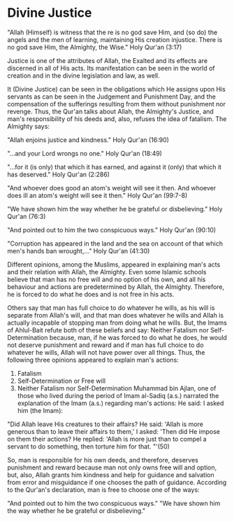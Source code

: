 Divine Justice
==============

"Allah (Himself) is witness that the re is no god save Him, and (so do)
the angels and the men of learning, maintaining His creation injustice.
There is no god save Him, the Almighty, the Wise." Holy Qur'an (3:17)

Justice is one of the attributes of Allah, the Exalted and its effects
are discerned in all of His acts. Its manifestation can be seen in the
world of creation and in the divine legislation and law, as well.

It (Divine Justice) can be seen in the obligations which He assigns
upon His servants as can be seen in the Judgement and Punishment Day,
and the compensation of the sufferings resulting from them without
punishment nor revenge. Thus, the Qur'an talks about Allah, the
Almighty's Justice, and man's responsibility of his deeds and, also,
refuses the idea of fatalism. The Almighty says:

"Allah enjoins justice and kindness." Holy Qur'an (16:90)

"...and your Lord wrongs no one." Holy Qur'an (18:49)

"...for it (is only) that which it has earned, and against it (only)
that which it has deserved." Holy Qur'an (2:286)

"And whoever does good an atom's weight will see it then. And whoever
does ill an atom's weight will see it then." Holy Qur'an (99:7-8)

"We have shown him the way whether he be grateful or disbelieving."
Holy Qur'an (76:3)

"And pointed out to him the two conspicuous ways." Holy Qur'an
(90:10)

"Corruption has appeared in the land and the sea on account of that
which men's hands ban wrought,..." Holy Qur'an (41:30)

Different opinions, among the Muslims, appeared in explaining man's
acts and their relation with Allah, the Almighty. Even some Islamic
schools believe that man has no free will and no option of his own, and
all his behaviour and actions are predetermined by Allah, the Almighty.
Therefore, he is forced to do what he does and is not free in his
acts.

Others say that man has full choice to do whatever he wills, as his
will is separate from Allah's will, and that man does whatever he wills
and Allah is actually incapable of stopping man from doing what he
wills. But, the Imams of Ahlul-Bait refute both of these beliefs and
say: Neither Fatalism nor Self-Determination because, man, if he was
forced to do what he does, he would not deserve punishment and reward
and if man has full choice to do whatever he wills, Allah will not have
power over all things. Thus, the following three opinions appeared to
explain man's actions:

1. Fatalism
2. Self-Determination or Free will
3. Neither Fatalism nor Self-Determination Muhammad bin Ajlan, one of
those who lived during the period of Imam al-Sadiq (a.s.) narrated the
explanation of the Imam (a.s.) regarding man's actions: He said: I asked
him (the Imam):

"Did Allah leave His creatures to their affairs? He said: 'Allah is
more generous than to leave their affairs to them,' I asked: 'Then did
He impose on them their actions? He replied: 'Allah is more just than to
compel a servant to do something, then torture him for that. "'(50)

So, man is responsible for his own deeds, and therefore, deserves
punishment and reward because man not only owns free will and option,
but, also, Allah grants him kindness and help for guidance and salvation
from error and misguidance if one chooses the path of guidance.
According to the Qur'an's declaration, man is free to choose one of the
ways:

"And pointed out to him the two conspicuous ways." "We have shown him
the way whether he be grateful or disbelieving."


